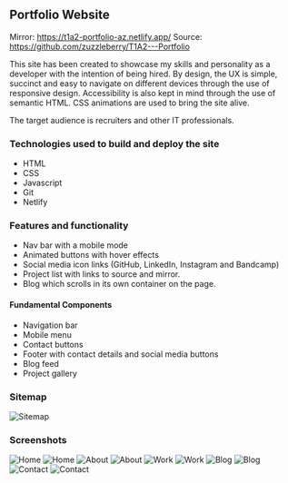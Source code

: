 ## Portfolio Website

Mirror: https://t1a2-portfolio-az.netlify.app/
Source: https://github.com/zuzzleberry/T1A2---Portfolio

This site has been created to showcase my skills and personality as a developer with the intention of being hired. By design, the UX is simple, succinct and easy to navigate on different devices through the use of responsive design. Accessibility is also kept in mind through the use of semantic HTML. CSS animations are used to bring the site alive.

The target audience is recruiters and other IT professionals.


### Technologies used to build and deploy the site
* HTML
* CSS
* Javascript
* Git
* Netlify

### Features and functionality 

* Nav bar with a mobile mode
* Animated buttons with hover effects
* Social media icon links (GitHub, LinkedIn, Instagram and Bandcamp)
* Project list with links to source and mirror.
* Blog which scrolls in its own container on the page.


#### Fundamental Components

* Navigation bar
* Mobile menu
* Contact buttons
* Footer with contact details and social media buttons
* Blog feed
* Project gallery

### Sitemap

![Sitemap](/ppt/site-map.png "Site map")
 
### Screenshots

![Home](/ppt/dt_home.png "Desktop View - Home")
![Home](/ppt/mb_home.png "Mobile View - Home")
![About](/ppt/dt_about.png "Desktop View - About")
![About](/ppt/mb_about.png "Mobile View - About")
![Work](/ppt/dt_work.png "Desktop View - Work")
![Work](/ppt/mb_work.png "Mobile View - Work")
![Blog](/ppt/dt_blog.png "Desktop View - Blog")
![Blog](/ppt/mb_blog.png "Mobile View - Blog")
![Contact](/ppt/dt_contact.png "Desktop View - Contact")
![Contact](/ppt/mb_contact.png "Mobile View - Contact")

